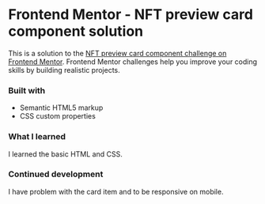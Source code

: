 # Frontend Mentor - NFT preview card component solution

This is a solution to the [NFT preview card component challenge on Frontend Mentor](https://www.frontendmentor.io/challenges/nft-preview-card-component-SbdUL_w0U). Frontend Mentor challenges help you improve your coding skills by building realistic projects.

### Built with

- Semantic HTML5 markup
- CSS custom properties

### What I learned

I learned the basic HTML and CSS.

### Continued development

I have problem with the card item and to be responsive on mobile.
